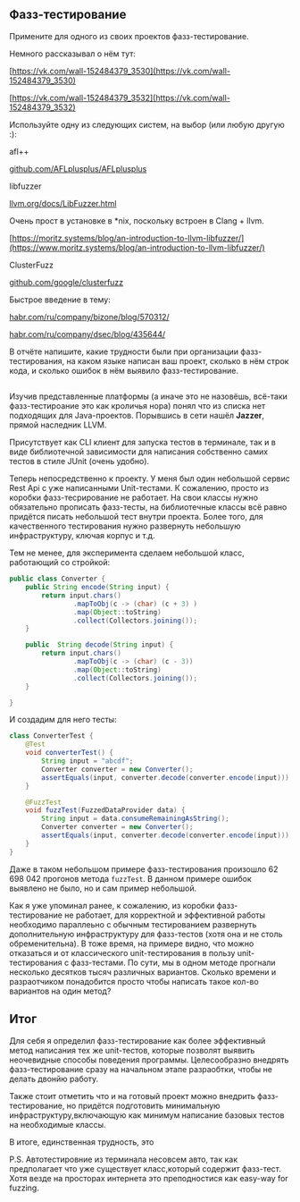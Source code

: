 ## Фазз-тестирование

Примените для одного из своих проектов фазз-тестирование.

Немного рассказывал о нём тут:

[https://vk.com/wall-152484379_3530](https://vk.com/wall-152484379_3530)

[https://vk.com/wall-152484379_3532](https://vk.com/wall-152484379_3532)

Используйте одну из следующих систем, на выбор (или любую другую :):

afl++

[github.com/AFLplusplus/AFLplusplus](https://github.com/AFLplusplus/AFLplusplus)

libfuzzer

[llvm.org/docs/LibFuzzer.html](https://llvm.org/docs/LibFuzzer.html)

Очень прост в установке в *nix, поскольку встроен в Clang + llvm.

[https://moritz.systems/blog/an-introduction-to-llvm-libfuzzer/](https://www.moritz.systems/blog/an-introduction-to-llvm-libfuzzer/)

ClusterFuzz

[github.com/google/clusterfuzz](https://github.com/google/clusterfuzz)

Быстрое введение в тему:

[habr.com/ru/company/bizone/blog/570312/](https://habr.com/ru/companies/bizone/articles/570312/)

[habr.com/ru/company/dsec/blog/435644/](https://habr.com/ru/companies/dsec/articles/435644/)

В отчёте напишите, какие трудности были при организации фазз-тестирования, на каком языке написан ваш проект, сколько в нём строк кода, и сколько ошибок в нём выявило фазз-тестирование.

##

Изучив представленные платформы (а иначе это не назовёшь, всё-таки фазз-тестироание это как кроличья нора) понял что из списка нет подходящих для Java-проектов. Порывшись в сети нашёл **Jazzer**, прямой наследник LLVM.

Присутствует как CLI клиент для запуска тестов в терминале, так и в виде библиотечной зависимости для написания собственно самих тестов в стиле JUnit (очень удобно).

Теперь непосредственно к проекту.
У меня был один небольшой сервис Rest Api с уже написанными  Unit-тестами. К сожалению, просто из коробки фазз-тесрирование не работает. На свои классы нужно обязательно прописать фазз-тесты, на библиотечные классы всё равно придётся писать небольшой тест внутри проекта. Более того, для качественного тестирования нужно развернуть небольшую инфраструктуру, ключая корпус и т.д.

Тем не менее, для эксперимента сделаем небольшой класс, работающий со стройкой:
``` Java
public class Converter {
    public String encode(String input) {
        return input.chars()
                .mapToObj(c -> (char) (c + 3) )
                .map(Object::toString)
                .collect(Collectors.joining());
    }

    public  String decode(String input) {
        return input.chars()
                .mapToObj(c -> (char) (c - 3))
                .map(Object::toString)
                .collect(Collectors.joining());
    }

}
```

И создадим для него тесты:
``` Java
class ConverterTest {
    @Test
    void converterTest() {
        String input = "abcdf";
        Converter converter = new Converter();
        assertEquals(input, converter.decode(converter.encode(input)));
    }

    @FuzzTest
    void fuzzTest(FuzzedDataProvider data) {
        String input = data.consumeRemainingAsString();
        Converter converter = new Converter();
        assertEquals(input, converter.decode(converter.encode(input)));
    }
}
```
Даже в таком небольшом примере фазз-тестирования произошло 62 698 042 прогонов метода `fuzzTest`. В данном примере ошибок выявлено не было, но и сам пример небольшой.

Как я уже упоминал ранее, к сожалению, из коробки фазз-тестирование не работает, для корректной и эффективной работы необходимо параллеьно с обычным тестированием развернуть дополнительную инфраструктуру для фазз-тестов (хотя она и не столь обременительна). В тоже время, на примере видно, что можно отказаться и от классического unit-тестирования в пользу unit-тестирования с фазз-тестами. По сути, мы в одном методе прогнали несколько десятков тысяч различных вариантов. Сколько времени и разраотчиком понадобится просто чтобы написать такое кол-во вариантов на один метод?

## Итог
Для себя я определил фазз-тестирование как более эффективный метод написания тех же unit-тестов, которые позволят выявить неочевидные способы поведения программы. Целесообразно внедрять фазз-тестирование сразу на начальном этапе разраобтки, чтобы не делать двонйю работу.

Также стоит отметить что и на готовый проект можно внедрить фазз-тестирование, но придётся подготовить минимальную инфраструктуру,включающую как минимум написание базовых тестов на необходимые классы.

В итоге, единственная трудность, это 

P.S. Автотестировние из терминала несовсем авто, так как предполагает что уже существует класс,который содержит фазз-тест. Хотя везде на просторах интернета это преподностися как easy-way for fuzzing.

